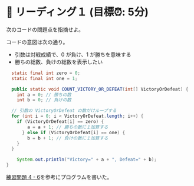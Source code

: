 # 📖 リーディング１ (目標⏰: 5分)

次のコードの問題点を指摘せよ。

コードの意図は次の通り。

- 引数は対戦成績で、0 が負け、1 が勝ちを意味する
- 勝ちの総数、負けの総数を表示したい

```java title="リーディング１"
  static final int zero = 0;
  static final int one = 1;

  public static void COUNT_VICTORY_OR_DEFEAT(int[] VictoryOrDefeat) {
    int a = 0; // 勝ちの数
    int b = 0; // 負けの数

  // 引数の VictoryOrDefeat の数だけループする
  for (int i = 0; i < VictoryOrDefeat.length; i++) {
    if (VictoryOrDefeat[i] == zero) {
        a = a + 1; // 勝ちの数に１加算する
      } else if (VictoryOrDefeat[i] == one) {
        b = b + 1; // 負けの数に１加算する
    }
  }

    System.out.println("Victory=" + a + ", Defeat=" + b);
}
```

[練習問題 4 - 6](http://kitako.tokyo/lib/JavaExercise.aspx?id=4)を参考にプログラムを書いた。
